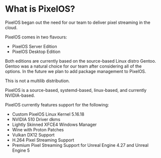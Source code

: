 # What is PixelOS?

PixelOS began out the need for our team to deliver pixel streaming in the cloud.

PixelOS comes in two flavours:
- PixelOS Server Edition
- PixelOS Desktop Edition

Both editions are currently based on the source-based Linux distro Gentoo. Gentoo was a natural choice for our team after considering all of the options. In the future we plan to add package management to PixelOS.

This is not a multilib distribution.

PixelOS is a source-based, systemd-based, linux-based, and currently NVIDIA-based.

PixelOS currently features support for the following:
- Custom PixelOS Linux Kernel 5.16.18
- NVIDIA 510 Driver dkms
- Lightly Skinned XFCE4 Windows Manager
- Wine with Proton Patches
- Vulkan DX12 Support
- H.264 Pixel Streaming Support
- Premium Pixel Streaming Support for Unreal Engine 4.27 and Unreal Engine 5
